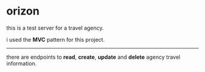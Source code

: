 # orizon 

this is a test server for a travel agency.


i used the **MVC** pattern for this project.

----
there are endpoints to **read**, **create**, **update** and **delete** agency travel information.
